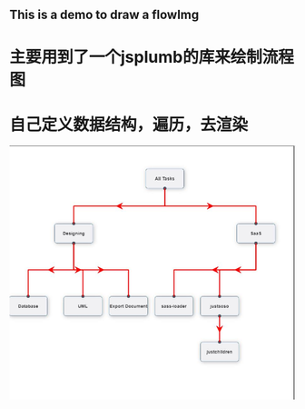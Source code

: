 ## This is a demo to draw a flowImg
# 主要用到了一个jsplumb的库来绘制流程图

# 自己定义数据结构，遍历，去渲染

<img src="https://raw.githubusercontent.com/xiaozhouge/flowImg/master/demo.jpg"  />

